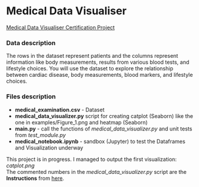 # Medical Data Visualiser  

[Medical Data Visualiser Certification Project](https://www.freecodecamp.org/learn/data-analysis-with-python/data-analysis-with-python-projects/medical-data-visualizer)  

### Data description  

The rows in the dataset represent patients and the columns represent information like body measurements, results from various blood tests, and lifestyle choices. You will use the dataset to explore the relationship between cardiac disease, body measurements, blood markers, and lifestyle choices.  

### Files description  
- **medical_examination.csv** - Dataset
- **medical_data_visualizer.py** script for creating catplot (Seaborn) like the one in examples/Figure_1.png and heatmap (Seaborn)  
- **main.py** - call the functions of *medical_data_visualizer.py* and unit tests from *test_module.py*  
- **medical_notebook.ipynb** - sandbox (Jupyter) to test the Dataframes and Visualization underway

This project is in progress. I managed to output the first visualization: *catplot.png*  
The commented numbers in the *medical_data_visualizer.py* script are the **Instructions** from [here](https://www.freecodecamp.org/learn/data-analysis-with-python/data-analysis-with-python-projects/medical-data-visualizer).